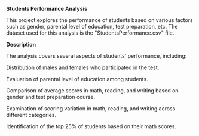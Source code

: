 **Students Performance Analysis**

This project explores the performance of students based on various factors such as gender, parental level of education, test preparation, etc. The dataset used for this analysis is the "StudentsPerformance.csv" file.


**Description**

The analysis covers several aspects of students' performance, including:


Distribution of males and females who participated in the test.

Evaluation of parental level of education among students.

Comparison of average scores in math, reading, and writing based on gender and test preparation course.

Examination of scoring variation in math, reading, and writing across different categories.

Identification of the top 25% of students based on their math scores.

